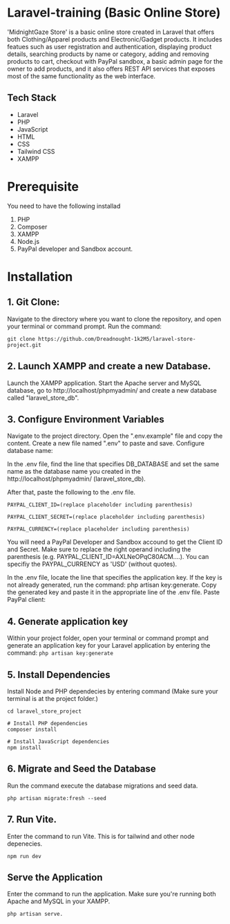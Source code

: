 <script src="https://cdnjs.cloudflare.com/ajax/libs/clipboard.js/2.0.8/clipboard.min.js"></script>


# Laravel-training (Basic Online Store)
'MidnightGaze Store' is a basic online store created in Laravel that offers both Clothing/Apparel products and Electronic/Gadget products. It includes featues such as user registration and authentication, displaying product details, searching products by name or category, adding and removing products to cart, checkout with PayPal sandbox, a basic admin page for the owner to add products, and it also offers REST API services that exposes most of the same functionality as the web interface.

## Tech Stack

- Laravel
- PHP
- JavaScript
- HTML
- CSS
- Tailwind CSS
- XAMPP

# Prerequisite
You need to have the following installad
1. PHP
2. Composer
3. XAMPP
4. Node.js
5. PayPal developer and Sandbox account.

# Installation

## 1. Git Clone:

Navigate to the directory where you want to clone the repository, and open your terminal or command prompt.
Run the command: 

```
git clone https://github.com/Dreadnought-1k2M5/laravel-store-project.git

```
 
## 2. Launch XAMPP and create a new Database.
Launch the XAMPP application. Start the Apache server and MySQL database, go to http://localhost/phpmyadmin/ and create a new database called "laravel_store_db".

## 3. Configure Environment Variables
Navigate to the project directory. Open the ".env.example" file and copy the content. Create a new file named ".env" to paste and save.
Configure database name:

In the .env file, find the line that specifies DB_DATABASE and set the same name as the database name you created in the http://localhost/phpmyadmin/ (laravel_store_db).

After that, paste the following to the .env file.

```
PAYPAL_CLIENT_ID=(replace placeholder including parenthesis)

PAYPAL_CLIENT_SECRET=(replace placeholder including parenthesis)

PAYPAL_CURRENCY=(replace placeholder including parenthesis)
```

You will need a PayPal Developer and Sandbox accound to get the Client ID and Secret. Make sure to replace the right operand including the parenthesis (e.g. PAYPAL_CLIENT_ID=AXLNeOPqC80ACM....). You can specifiy the PAYPAL_CURRENCY as 'USD' (without quotes).

In the .env file, locate the line that specifies the application key.
If the key is not already generated, run the command: php artisan key:generate.
Copy the generated key and paste it in the appropriate line of the .env file.
Paste PayPal client:

## 4. Generate application key
Within your project folder, open your terminal or command prompt and generate an application key for your Laravel application by entering the command:
``` php artisan key:generate ```

## 5. Install Dependencies
Install Node and PHP dependecies by entering command (Make sure your terminal is at the project folder.)

```
cd laravel_store_project

# Install PHP dependencies
composer install

# Install JavaScript dependencies
npm install
```

## 6. Migrate and Seed the Database
Run the command execute the database migrations and seed data.
```
php artisan migrate:fresh --seed
```

## 7. Run Vite.
Enter the command to run Vite. This is for tailwind and other node depenecies.
```
npm run dev
```

## Serve the Application
Enter the command to run the application. Make sure you're running both Apache and MySQL in your XAMPP.
```
php artisan serve.
```
